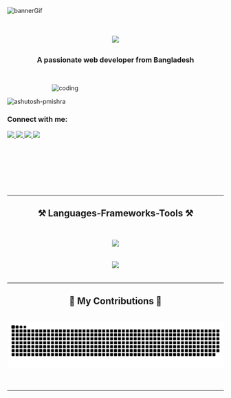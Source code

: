 ![bannerGif](https://github.com/DevHadiuR/DevHadiuR/blob/main/github%20banner.gif)

 <h1 align="center">
      <img
        src="https://readme-typing-svg.herokuapp.com/?font=Righteous&size=35&center=true&vCenter=true&width=500&height=70&duration=3000&lines=Hi+There!+👋;+I'm+Hadiur+Rahman!;"
      />
 </h1>
 
 <h3 align="center">A passionate web developer from Bangladesh</h3>

 <br />

 
   <img
      align="right"
      alt="coding"
      width="400"
      src="https://user-images.githubusercontent.com/55389276/140866485-8fb1c876-9a8f-4d6a-98dc-08c4981eaf70.gif"
    />
    <br />
      <p align="left">
      <img
        src="https://komarev.com/ghpvc/?username=DevHadiuR&label=Profile%20views&color=0e75b6&style=flat"
        alt="ashutosh-pmishra"
      />
    </p>

   <h3 align="left">Connect with me:</h3>
    <div align="left">
      <a
        align="left"
        href="mailto:hadiurahman139@gmail.com
      "
      >
        <img
          src="https://img.shields.io/badge/Gmail-333333?style=for-the-badge&logo=gmail&logoColor=red"
        />
      </a>

   <a align="right" href="https://www.linkedin.com/in/hadiur-rahman/" target="_blank">
        <img
          src="https://img.shields.io/badge/LinkedIn-0077B5?style=for-the-badge&logo=linkedin&logoColor=white"
          target="_blank"
        />
      </a>
      <a
        align="center"
        href="https://www.facebook.com/hadiur.rahman.777/"
        target="_blank"
      >
        <img
          src="https://img.shields.io/badge/Facebook-1877F2?style=for-the-badge&logo=facebook&logoColor=white"
        />
      </a>

   <a href="https://x.com/Hadiur007" target="_blank">
        <img
          src="https://img.shields.io/badge/TWITTER-000000?style=for-the-badge&logo=x&logoColor=white"
        />
      </a>
    </div>
    
   <br /><br /><br />
    <br>
    <br>
    <br>

   <hr />

   <h2 align="center">⚒️ Languages-Frameworks-Tools ⚒️</h2>
   
   <br />
    
   <div align="center">
    
   <img
        src="https://skillicons.dev/icons?i=react,html,css,tailwind,vscode,github,figma,git"
      />
      
   <br>
      <img
        src="https://skillicons.dev/icons?i=nodejs,javascript,express,firebase,mongodb"
      /><br />
    </div>

   <br />
    <hr />

   <div align="center">
      <h2>🐍 My Contributions 🐍</h2>
      <br />
      <img
        alt="snake eating my contributions"
        src="https://raw.githubusercontent.com/DevHadiuR/DevHadiuR/output/github-contribution-grid-snake.svg"
      />
      <br /><br /><br />
    </div>

  <hr />

    
